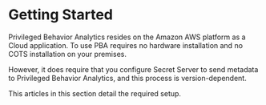 [title]: # (Getting Started)
[tags]: # (Privileged Behavior Analytics,PBA,Setup)
[priority]: # (3000)

# Getting Started

Privileged Behavior Analytics resides on the Amazon AWS platform as a Cloud application. To use PBA requires no hardware installation and no COTS installation on your premises.

However, it does require that you configure Secret Server to send metadata to Privileged Behavior Analytics, and this process is version-dependent.

This articles in this section detail the required setup.

